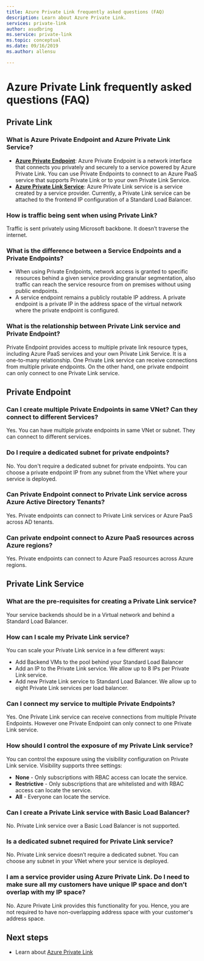 ```yaml
---
title: Azure Private Link frequently asked questions (FAQ)
description: Learn about Azure Private Link.
services: private-link
author: asudbring
ms.service: private-link
ms.topic: conceptual
ms.date: 09/16/2019
ms.author: allensu

---
```


# Azure Private Link frequently asked questions (FAQ)

## Private Link

### What is Azure Private Endpoint and Azure Private Link Service?

- **[Azure Private Endpoint](private-endpoint-overview.md)**: Azure Private Endpoint is a network interface that connects you privately and securely to a service powered by Azure Private Link. You can use Private Endpoints to connect to an Azure PaaS service that supports Private Link or to your own Private Link Service.
- **[Azure Private Link Service](private-link-service-overview.md)**: Azure Private Link service is a service created by a service provider. Currently, a Private Link service can be attached to the frontend IP configuration of a Standard Load Balancer. 

### How is traffic being sent when using Private Link?
Traffic is sent privately using Microsoft backbone. It doesn’t traverse the internet.  
 
### What is the difference between a Service Endpoints and a Private Endpoints?
- When using Private Endpoints, network access is granted to specific resources behind a given service providing granular segmentation, also traffic can reach the service resource from on premises without using public endpoints.
- A service endpoint remains a publicly routable IP address.  A private endpoint is a private IP in the address space of the virtual network where the private endpoint is configured.

### What is the relationship between Private Link service and Private Endpoint?
Private Endpoint provides access to multiple private link resource types, including Azure PaaS services and your own Private Link Service. It is a one-to-many relationship. One Private Link service can receive connections from multiple private endpoints. On the other hand, one private endpoint can only connect to one Private Link service.    

## Private Endpoint 
 
### Can I create multiple Private Endpoints in same VNet? Can they connect to different Services? 
Yes. You can have multiple private endpoints in same VNet or subnet. They can connect to different services.  
 
### Do I require a dedicated subnet for private endpoints? 
No. You don't require a dedicated subnet for private endpoints. You can choose a private endpoint IP from any subnet from the VNet where your service is deployed.  
 
### Can Private Endpoint connect to Private Link service across Azure Active Directory Tenants? 
Yes. Private endpoints can connect to Private Link services or Azure PaaS across AD tenants.  
 
### Can private endpoint connect to Azure PaaS resources across Azure regions?
Yes. Private endpoints can connect to Azure PaaS resources across Azure regions.

## Private Link Service
 
### What are the pre-requisites for creating a Private Link service? 
Your service backends should be in a Virtual network and behind a Standard Load Balancer.
 
### How can I scale my Private Link service? 
You can scale your Private Link service in a few different ways: 
- Add Backend VMs to the pool behind your Standard Load Balancer 
- Add an IP to the Private Link service. We allow up to 8 IPs per Private Link service.  
- Add new Private Link service to Standard Load Balancer. We allow up to eight Private Link services per load balancer.   

### Can I connect my service to multiple Private Endpoints?
Yes. One Private Link service can receive connections from multiple Private Endpoints. However one Private Endpoint can only connect to one Private Link service.  
 
### How should I control the exposure of my Private Link service?
You can control the exposure using the visibility configuration on Private Link service. Visibility supports three settings:

- **None** - Only subscriptions with RBAC access can locate the service. 
- **Restrictive** - Only subscriptions that are whitelisted and with RBAC access can locate the service. 
- **All** - Everyone can locate the service. 
 
### Can I create a Private Link service with Basic Load Balancer? 
No. Private Link service over a Basic Load Balancer is not supported.
 
### Is a dedicated subnet required for Private Link service? 
No. Private Link service doesn’t require a dedicated subnet. You can choose any subnet in your VNet where your service is deployed.   

### I am a service provider using Azure Private Link. Do I need to make sure all my customers have unique IP space and don’t overlap with my IP space? 
No. Azure Private Link provides this functionality for you. Hence, you are not required to have non-overlapping address space with your customer's address space. 

##  Next steps

- Learn about [Azure Private Link](private-link-overview.md)
